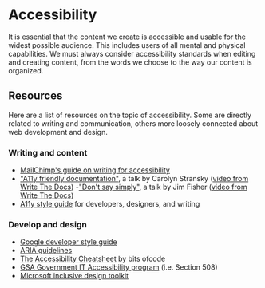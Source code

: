 # Accessibility

It is essential that the content we create is accessible and usable for the widest possible audience.
This includes users of all mental and physical capabilities.  We must always consider accessibility
standards when editing and creating content, from the words we choose to the way our content is
organized.

## Resources

Here are a list of resources on the topic of accessibility. Some are directly related to writing and
communication, others more loosely connected about web development and design.

### Writing and content
- [MailChimp's guide on writing for accessibility](https://styleguide.mailchimp.com/writing-for-accessibility/)
- ["A11y friendly documentation"](https://github.com/carolstran/tech-talks/blob/master/abstracts/a11y-friendly-docs.md), a talk by Carolyn Stransky ([video from Write The Docs](https://youtu.be/SLUJG625Si0))
-["Don't say simply"](https://www.writethedocs.org/videos/prague/2018/don-t-say-simply-jim-fisher/), a talk by Jim Fisher ([video from Write The Docs](https://youtu.be/gsT2BBWBVmM))
- [A11y style guide](https://a11y-style-guide.com/style-guide/) for developers, designers, and writing

### Develop and design

- [Google developer style guide](https://developers.google.com/web/fundamentals/accessibility)
- [ARIA guidelines](https://developer.mozilla.org/en-US/docs/Web/Accessibility/ARIA)
- [The Accessibility Cheatsheet](https://bitsofco.de/the-accessibility-cheatsheet/) by bits ofcode
- [GSA Government IT Accessibility program](https://www.section508.gov/about-us) (i.e. Section 508)
- [Microsoft inclusive design toolkit](https://www.microsoft.com/design/inclusive/)
